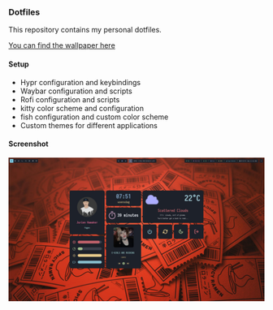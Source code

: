 ### Dotfiles

This repository contains my personal dotfiles.

[You can find the wallpaper here](./.misc/wallpaper.jpg)

#### Setup

-   Hypr configuration and keybindings
-   Waybar configuration and scripts
-   Rofi configuration and scripts
-   kitty color scheme and configuration
-   fish configuration and custom color scheme
-   Custom themes for different applications

#### Screenshot

![Screenshot of setup](./screenshot.jpg)
